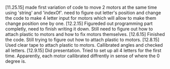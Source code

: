 [11.25.15]
made first variation of code to move 2 motors at the same time using 'string' and 'indexOf'.
need to figure out letter's position and change the code to make 4 letter input for motors which will allow to make them change position one by one.
[12.2.15]
Figureded out programming part completly, need to finish writing it down. Still need to figure out how to attach plastic to motors and how to fix motors themselves.
[12.6.15]
Finished the code. Still trying to figure out how to attach plastic to motors.
[12.8.15]
Used clear tape to attach plastic to motors. Callibrated angles and checked all letters.
[12.9.15]
Did presentation. Tried to set up all 4 letters for the first time. Apparently, each motor callibrated diffrently in sense of where the 0 degree is. 
